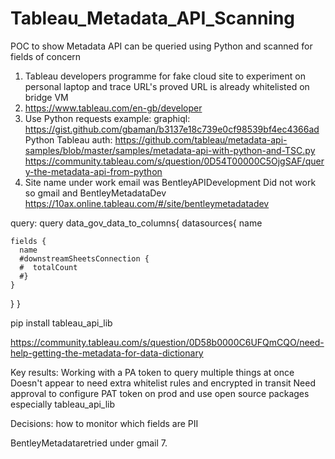 # Tableau_Metadata_API_Scanning
POC to show Metadata API can be queried using Python and scanned for fields of concern


1. Tableau developers programme for fake cloud site to experiment on personal laptop and trace URL's proved URL is already whitelisted on bridge VM
2. https://www.tableau.com/en-gb/developer
3. Use Python requests example: graphiql: https://gist.github.com/gbaman/b3137e18c739e0cf98539bf4ec4366ad Python Tableau auth: https://github.com/tableau/metadata-api-samples/blob/master/samples/metadata-api-with-python-and-TSC.py
  https://community.tableau.com/s/question/0D54T00000C5OjgSAF/query-the-metadata-api-from-python
5. Site name under work email was BentleyAPIDevelopment
Did not work so gmail and BentleyMetadataDev
https://10ax.online.tableau.com/#/site/bentleymetadatadev

 query:
 query data_gov_data_to_columns{
  datasources{ 
    name
    
    fields {
      name
      #downstreamSheetsConnection {
      #  totalCount
      #}
    }
  }
}


 pip install tableau_api_lib

 https://community.tableau.com/s/question/0D58b0000C6UFQmCQO/need-help-getting-the-metadata-for-data-dictionary

 Key results:
 Working with a PA token to query multiple things at once
 Doesn't appear to need extra whitelist rules and encrypted in transit
 Need approval to configure PAT token on prod and use open source packages especially tableau_api_lib

Decisions: how to monitor which fields are PII


 
 
 
 
 
 
 
 
 
 
 
 
 
 
 
 
 
 
 
 
 
 
 
 
 BentleyMetadataretried under gmail
7. 
